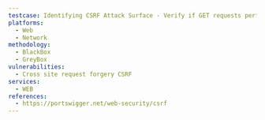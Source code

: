 ```yaml
---
testcase: Identifying CSRF Attack Surface - Verify if GET requests perform state-changing actions, such as deletions or updates. These should never be possible via GET—if they are, this indicates a critical flaw. Web (HTTP/HTTPS) service
platforms: 
  - Web
  - Network
methodology: 
  - BlackBox
  - GreyBox
vulnerabilities:
  - Cross site request forgery CSRF
services:
  - WEB
references:
  - https://portswigger.net/web-security/csrf
---
```

